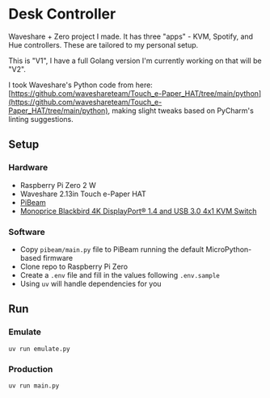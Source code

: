 # Desk Controller

Waveshare + Zero project I made. It has three "apps" - KVM, Spotify, and Hue controllers. These are tailored to my personal setup.

This is "V1", I have a full Golang version I'm currently working on that will be "V2".

I took Waveshare's Python code from here: [https://github.com/waveshareteam/Touch_e-Paper_HAT/tree/main/python](https://github.com/waveshareteam/Touch_e-Paper_HAT/tree/main/python), making slight tweaks based on PyCharm's linting suggestions.

## Setup

### Hardware

* Raspberry Pi Zero 2 W
* Waveshare 2.13in Touch e-Paper HAT
* [PiBeam](https://github.com/sbcshop/PiBeam_Hardware)
* [Monoprice Blackbird 4K DisplayPort® 1.4 and USB 3.0 4x1 KVM Switch](https://www.amazon.com/dp/B093N1DR8Y)

### Software

* Copy `pibeam/main.py` file to PiBeam running the default MicroPython-based firmware
* Clone repo to Raspberry Pi Zero
* Create a `.env` file and fill in the values following `.env.sample`
* Using `uv` will handle dependencies for you

## Run

### Emulate

`uv run emulate.py`

### Production

`uv run main.py`
